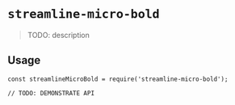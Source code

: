 # `streamline-micro-bold`

> TODO: description

## Usage

```
const streamlineMicroBold = require('streamline-micro-bold');

// TODO: DEMONSTRATE API
```
